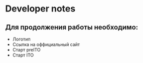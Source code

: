 # Developer notes

## Для продолжения работы необходимо:
* Логотип
* Ссылка на оффициальный сайт
* Старт preITO
* Старт ITO
